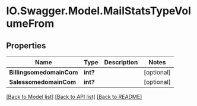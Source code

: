 # IO.Swagger.Model.MailStatsTypeVolumeFrom
## Properties

Name | Type | Description | Notes
------------ | ------------- | ------------- | -------------
**BillingsomedomainCom** | **int?** |  | [optional] 
**SalessomedomainCom** | **int?** |  | [optional] 

[[Back to Model list]](../README.md#documentation-for-models) [[Back to API list]](../README.md#documentation-for-api-endpoints) [[Back to README]](../README.md)

